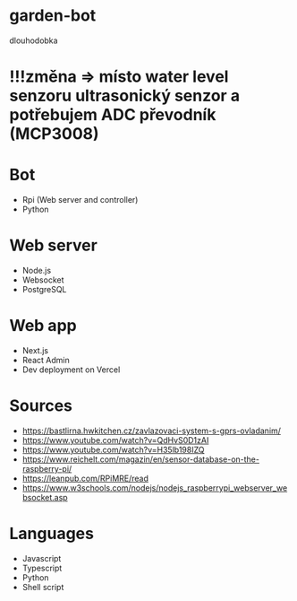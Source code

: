 # garden-bot
dlouhodobka

# !!!změna => místo water level senzoru ultrasonický senzor a potřebujem ADC převodník (MCP3008)

# Bot
- Rpi (Web server and controller)
- Python

# Web server
- Node.js
- Websocket
- PostgreSQL

# Web app
- Next.js
- React Admin
- Dev deployment on Vercel

# Sources
- https://bastlirna.hwkitchen.cz/zavlazovaci-system-s-gprs-ovladanim/
- https://www.youtube.com/watch?v=QdHvS0D1zAI
- https://www.youtube.com/watch?v=H35lb198IZQ
- https://www.reichelt.com/magazin/en/sensor-database-on-the-raspberry-pi/
- https://leanpub.com/RPiMRE/read
- https://www.w3schools.com/nodejs/nodejs_raspberrypi_webserver_websocket.asp

# Languages
- Javascript
- Typescript
- Python
- Shell script

